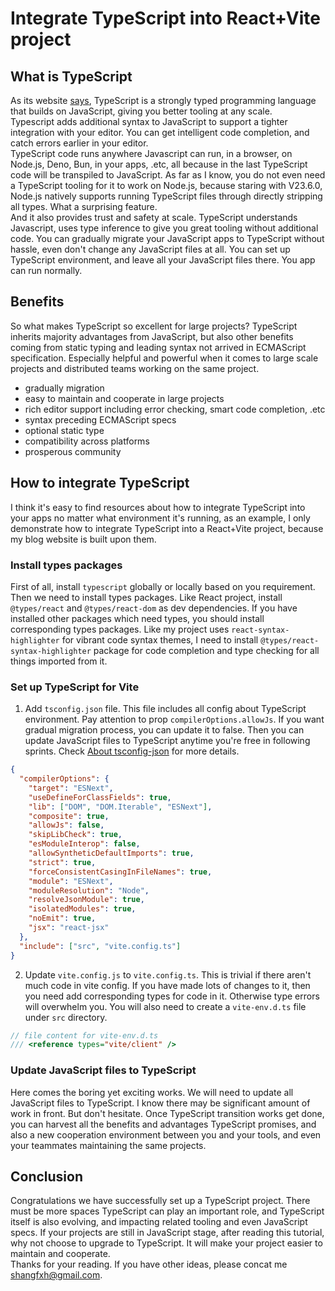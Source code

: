 # Integrate TypeScript into React+Vite project

## What is TypeScript

As its website [says](https://www.typescriptlang.org/), TypeScript is a strongly typed programming language that builds on JavaScript, giving you better tooling at any scale.  
Typescript adds additional syntax to JavaScript to support a tighter integration with your editor. You can get intelligent code completion, and catch errors earlier in your editor.  
TypeScript code runs anywhere Javascript can run, in a browser, on Node.js, Deno, Bun, in your apps, .etc, all because in the last TypeScript code will be transpiled to JavaScript. As far as I know, you do not even need a TypeScript tooling for it to work on Node.js, because staring with V23.6.0, Node.js natively supports running TypeScript files through directly stripping all types. What a surprising feature.  
And it also provides trust and safety at scale. TypeScript understands Javascript, uses type inference to give you great tooling without additional code. You can gradually migrate your JavaScript apps to TypeScript without hassle, even don't change any JavaScript files at all. You can set up TypeScript environment, and leave all your JavaScript files there. You app can run normally.  

## Benefits

So what makes TypeScript so excellent for large projects? TypeScript inherits majority advantages from JavaScript, but also other benefits coming from static typing and leading syntax not arrived in ECMAScript specification. Especially helpful and powerful when it comes to large scale projects and distributed teams working on the same project.
- gradually migration
- easy to maintain and cooperate in large projects
- rich editor support including error checking, smart code completion, .etc
- syntax preceding ECMAScript specs
- optional static type
- compatibility across platforms
- prosperous community

## How to integrate TypeScript

I think it's easy to find resources about how to integrate TypeScript into your apps no matter what environment it's running, as an example, I only demonstrate how to integrate TypeScript into a React+Vite project, because my blog website is built upon them.

### Install types packages

First of all, install `typescript` globally or locally based on you requirement.  
Then we need to install types packages. Like React project, install `@types/react` and `@types/react-dom` as dev dependencies. If you have installed other packages which need types, you should install corresponding types packages. Like my project uses `react-syntax-highlighter` for vibrant code syntax themes, I need to install `@types/react-syntax-highlighter` package for code completion and type checking for all things imported from it. 

### Set up TypeScript for Vite

1. Add `tsconfig.json` file. This file includes all config about TypeScript environment. Pay attention to prop `compilerOptions.allowJs`. If you want gradual migration process, you can update it to false. Then you can update JavaScript files to TypeScript anytime you're free in following sprints. Check [About tsconfig-json](https://www.typescriptlang.org/zh/docs/handbook/tsconfig-json.html) for more details.
```json
{
  "compilerOptions": {
    "target": "ESNext",
    "useDefineForClassFields": true,
    "lib": ["DOM", "DOM.Iterable", "ESNext"],
    "composite": true,
    "allowJs": false,
    "skipLibCheck": true,
    "esModuleInterop": false,
    "allowSyntheticDefaultImports": true,
    "strict": true,
    "forceConsistentCasingInFileNames": true,
    "module": "ESNext",
    "moduleResolution": "Node",
    "resolveJsonModule": true,
    "isolatedModules": true,
    "noEmit": true,
    "jsx": "react-jsx"
  },
  "include": ["src", "vite.config.ts"]
}
```
2. Update `vite.config.js` to `vite.config.ts`. This is trivial if there aren't much code in vite config. If you have made lots of changes to it, then you need add corresponding types for code in it. Otherwise type errors will overwhelm you. You will also need to create a `vite-env.d.ts` file under `src` directory.
```typescript
// file content for vite-env.d.ts
/// <reference types="vite/client" />
```

### Update JavaScript files to TypeScript

Here comes the boring yet exciting works. We will need to update all JavaScript files to TypeScript. I know there may be significant amount of work in front. But don't hesitate. Once TypeScript transition works get done, you can harvest all the benefits and advantages TypeScript promises, and also a new cooperation environment between you and your tools, and even your teammates maintaining the same projects.

## Conclusion

Congratulations we have successfully set up a TypeScript project. There must be more spaces TypeScript can play an important role, and TypeScript itself is also evolving, and impacting related tooling and even JavaScript specs. If your projects are still in JavaScript stage, after reading this tutorial, why not choose to upgrade to TypeScript. It will make your project easier to maintain and cooperate.  
Thanks for your reading. If you have other ideas, please concat me <shangfxh@gmail.com>.

